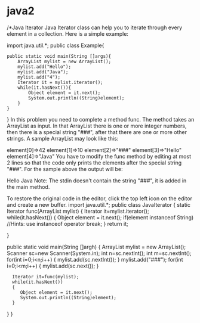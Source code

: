 # java2
/*Java Iterator
Java Iterator class can help you to iterate through every element in a collection. Here is a simple example:

import java.util.*;
public class Example{

    public static void main(String []args){
        ArrayList mylist = new ArrayList();
        mylist.add("Hello");
        mylist.add("Java");
        mylist.add("4");
        Iterator it = mylist.iterator();
        while(it.hasNext()){
            Object element = it.next();
            System.out.println((String)element);
        }
    }
}
In this problem you need to complete a method func. The method takes an ArrayList as input. In that ArrayList there is one or more integer numbers, then there is a special string "###", after that there are one or more other strings. A sample ArrayList may look like this:

element[0]=>42
element[1]=>10
element[2]=>"###"
element[3]=>"Hello"
element[4]=>"Java"
You have to modify the func method by editing at most 2 lines so that the code only prints the elements after the special string "###". For the sample above the output will be:

Hello
Java
Note: The stdin doesn't contain the string "###", it is added in the main method.

To restore the original code in the editor, click the top left icon on the editor and create a new buffer.
import java.util.*;
public class JavaIterator
{
   static Iterator func(ArrayList mylist)
   {
      Iterator it=mylist.iterator();
      while(it.hasNext())
      {
         Object element = it.next();
         if(element instanceof String) //Hints: use instanceof operator
            break;
      }
      return it;
      
   }

   public static void main(String []argh)
   {
      ArrayList mylist = new ArrayList();
      Scanner sc=new Scanner(System.in);
      int n=sc.nextInt();
      int m=sc.nextInt();
      for(int i=0;i<n;i++)
      {
         mylist.add(sc.nextInt());
      }
      mylist.add("###");
      for(int i=0;i<m;i++)
      {
         mylist.add(sc.next());
      }
      
      
      Iterator it=func(mylist);
      while(it.hasNext())
      {
         Object element = it.next();
         System.out.println((String)element);
      }
      
   }
}
